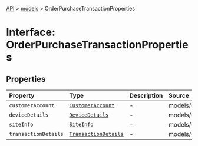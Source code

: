 [API](../../index.md) > [models](../index.md) > OrderPurchaseTransactionProperties

# Interface: OrderPurchaseTransactionProperties

## Properties

| Property | Type | Description | Source |
| :------ | :------ | :------ | :------ |
| `customerAccount` | [`CustomerAccount`](../classes/CustomerAccount.md) | - | models/OrderPurchaseTransaction.ts:70 |
| `deviceDetails` | [`DeviceDetails`](../classes/DeviceDetails.md) | - | models/OrderPurchaseTransaction.ts:69 |
| `siteInfo` | [`SiteInfo`](../classes/SiteInfo.md) | - | models/OrderPurchaseTransaction.ts:68 |
| `transactionDetails` | [`TransactionDetails`](../classes/TransactionDetails.md) | - | models/OrderPurchaseTransaction.ts:71 |
